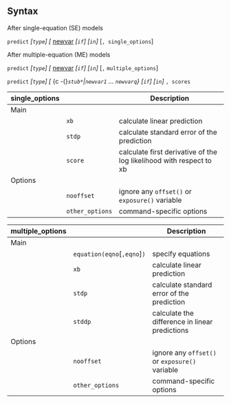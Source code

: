 ## Syntax

After single-equation (SE) models

`predict` _\[`type`\] \[_
[newvar](http://www.stata.com/help.cgi?newvar)
_\[`if`\] \[`in`\]_ \[`, single_options`\]

After multiple-equation (ME) models

`predict` _\[`type`\] \[_
[newvar](http://www.stata.com/help.cgi?newvar)
_\[`if`\] \[`in`\]_ \[`,`
`multiple_options`\]

`predict` _\[`type`\] \[_ <span
options="-(">{c -(}_`stub*`|`newvar1` ... `newvarq`} <span
class="command">\[`if`\] \[`in`\]_ `, scores`

| single\_options |                 | Description                                                         |
|-----------------|-----------------|---------------------------------------------------------------------|
| Main            |                 |                                                                     |
|                 | `xb`            | calculate linear prediction                                         |
|                 | `stdp`          | calculate standard error of the prediction                          |
|                 | `score`         | calculate first derivative of the log likelihood with respect to xb |
| Options         |                 |                                                                     |
|                 | `nooffset`      | ignore any `offset()` or `exposure()` variable                      |
|                 | `other_options` | command-specific options                                            |

| multiple\_options |                                     | Description                                    |
|-------------------|-------------------------------------|------------------------------------------------|
| Main              |                                     |                                                |
|                   | `equation(eqno`\[`,eqno`\]`)` | specify equations                              |
|                   | `xb`                                | calculate linear prediction                    |
|                   | `stdp`                              | calculate standard error of the prediction     |
|                   | `stddp`                             | calculate the difference in linear predictions |
| Options           |                                     |                                                |
|                   | `nooffset`                          | ignore any `offset()` or `exposure()` variable |
|                   | `other_options`                     | command-specific options                       |
